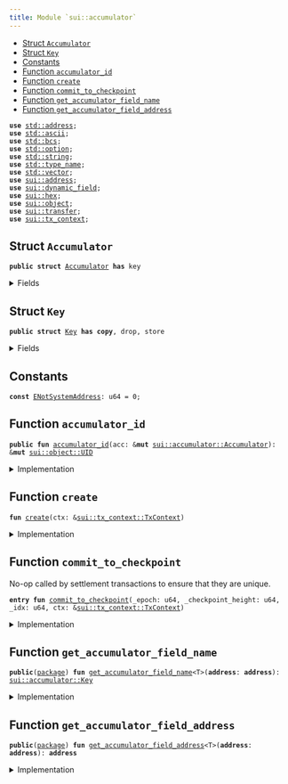 ```yaml
---
title: Module `sui::accumulator`
---
```




-  [Struct `Accumulator`](#sui_accumulator_Accumulator)
-  [Struct `Key`](#sui_accumulator_Key)
-  [Constants](#@Constants_0)
-  [Function `accumulator_id`](#sui_accumulator_accumulator_id)
-  [Function `create`](#sui_accumulator_create)
-  [Function `commit_to_checkpoint`](#sui_accumulator_commit_to_checkpoint)
-  [Function `get_accumulator_field_name`](#sui_accumulator_get_accumulator_field_name)
-  [Function `get_accumulator_field_address`](#sui_accumulator_get_accumulator_field_address)


<pre><code><b>use</b> <a href="../std/address.md#std_address">std::address</a>;
<b>use</b> <a href="../std/ascii.md#std_ascii">std::ascii</a>;
<b>use</b> <a href="../std/bcs.md#std_bcs">std::bcs</a>;
<b>use</b> <a href="../std/option.md#std_option">std::option</a>;
<b>use</b> <a href="../std/string.md#std_string">std::string</a>;
<b>use</b> <a href="../std/type_name.md#std_type_name">std::type_name</a>;
<b>use</b> <a href="../std/vector.md#std_vector">std::vector</a>;
<b>use</b> <a href="../sui/address.md#sui_address">sui::address</a>;
<b>use</b> <a href="../sui/dynamic_field.md#sui_dynamic_field">sui::dynamic_field</a>;
<b>use</b> <a href="../sui/hex.md#sui_hex">sui::hex</a>;
<b>use</b> <a href="../sui/object.md#sui_object">sui::object</a>;
<b>use</b> <a href="../sui/transfer.md#sui_transfer">sui::transfer</a>;
<b>use</b> <a href="../sui/tx_context.md#sui_tx_context">sui::tx_context</a>;
</code></pre>



<a name="sui_accumulator_Accumulator"></a>

## Struct `Accumulator`



<pre><code><b>public</b> <b>struct</b> <a href="../sui/accumulator.md#sui_accumulator_Accumulator">Accumulator</a> <b>has</b> key
</code></pre>



<details>
<summary>Fields</summary>


<dl>
<dt>
<code>id: <a href="../sui/object.md#sui_object_UID">sui::object::UID</a></code>
</dt>
<dd>
</dd>
</dl>


</details>

<a name="sui_accumulator_Key"></a>

## Struct `Key`



<pre><code><b>public</b> <b>struct</b> <a href="../sui/accumulator.md#sui_accumulator_Key">Key</a> <b>has</b> <b>copy</b>, drop, store
</code></pre>



<details>
<summary>Fields</summary>


<dl>
<dt>
<code><b>address</b>: <b>address</b></code>
</dt>
<dd>
</dd>
<dt>
<code>ty: vector&lt;u8&gt;</code>
</dt>
<dd>
</dd>
</dl>


</details>

<a name="@Constants_0"></a>

## Constants


<a name="sui_accumulator_ENotSystemAddress"></a>



<pre><code><b>const</b> <a href="../sui/accumulator.md#sui_accumulator_ENotSystemAddress">ENotSystemAddress</a>: u64 = 0;
</code></pre>



<a name="sui_accumulator_accumulator_id"></a>

## Function `accumulator_id`



<pre><code><b>public</b> <b>fun</b> <a href="../sui/accumulator.md#sui_accumulator_accumulator_id">accumulator_id</a>(acc: &<b>mut</b> <a href="../sui/accumulator.md#sui_accumulator_Accumulator">sui::accumulator::Accumulator</a>): &<b>mut</b> <a href="../sui/object.md#sui_object_UID">sui::object::UID</a>
</code></pre>



<details>
<summary>Implementation</summary>


<pre><code><b>public</b> <b>fun</b> <a href="../sui/accumulator.md#sui_accumulator_accumulator_id">accumulator_id</a>(acc: &<b>mut</b> <a href="../sui/accumulator.md#sui_accumulator_Accumulator">Accumulator</a>): &<b>mut</b> UID {
    &<b>mut</b> acc.id
}
</code></pre>



</details>

<a name="sui_accumulator_create"></a>

## Function `create`



<pre><code><b>fun</b> <a href="../sui/accumulator.md#sui_accumulator_create">create</a>(ctx: &<a href="../sui/tx_context.md#sui_tx_context_TxContext">sui::tx_context::TxContext</a>)
</code></pre>



<details>
<summary>Implementation</summary>


<pre><code><b>fun</b> <a href="../sui/accumulator.md#sui_accumulator_create">create</a>(ctx: &TxContext) {
    <b>assert</b>!(ctx.sender() == @0x0, <a href="../sui/accumulator.md#sui_accumulator_ENotSystemAddress">ENotSystemAddress</a>);
    <a href="../sui/transfer.md#sui_transfer_share_object">transfer::share_object</a>(<a href="../sui/accumulator.md#sui_accumulator_Accumulator">Accumulator</a> {
        id: <a href="../sui/object.md#sui_object_sui_accumulator_root_object_id">object::sui_accumulator_root_object_id</a>(),
    })
}
</code></pre>



</details>

<a name="sui_accumulator_commit_to_checkpoint"></a>

## Function `commit_to_checkpoint`

No-op called by settlement transactions to ensure that they are unique.


<pre><code><b>entry</b> <b>fun</b> <a href="../sui/accumulator.md#sui_accumulator_commit_to_checkpoint">commit_to_checkpoint</a>(_epoch: u64, _checkpoint_height: u64, _idx: u64, ctx: &<a href="../sui/tx_context.md#sui_tx_context_TxContext">sui::tx_context::TxContext</a>)
</code></pre>



<details>
<summary>Implementation</summary>


<pre><code><b>entry</b> <b>fun</b> <a href="../sui/accumulator.md#sui_accumulator_commit_to_checkpoint">commit_to_checkpoint</a>(_epoch: u64, _checkpoint_height: u64, _idx: u64, ctx: &TxContext) {
    <b>assert</b>!(ctx.sender() == @0x0, <a href="../sui/accumulator.md#sui_accumulator_ENotSystemAddress">ENotSystemAddress</a>);
}
</code></pre>



</details>

<a name="sui_accumulator_get_accumulator_field_name"></a>

## Function `get_accumulator_field_name`



<pre><code><b>public</b>(<a href="../sui/package.md#sui_package">package</a>) <b>fun</b> <a href="../sui/accumulator.md#sui_accumulator_get_accumulator_field_name">get_accumulator_field_name</a>&lt;T&gt;(<b>address</b>: <b>address</b>): <a href="../sui/accumulator.md#sui_accumulator_Key">sui::accumulator::Key</a>
</code></pre>



<details>
<summary>Implementation</summary>


<pre><code><b>public</b>(<a href="../sui/package.md#sui_package">package</a>) <b>fun</b> <a href="../sui/accumulator.md#sui_accumulator_get_accumulator_field_name">get_accumulator_field_name</a>&lt;T&gt;(<b>address</b>: <b>address</b>): <a href="../sui/accumulator.md#sui_accumulator_Key">Key</a> {
    <b>let</b> ty = type_name::get_with_original_ids&lt;T&gt;().into_string().into_bytes();
    <a href="../sui/accumulator.md#sui_accumulator_Key">Key</a> { <b>address</b>, ty }
}
</code></pre>



</details>

<a name="sui_accumulator_get_accumulator_field_address"></a>

## Function `get_accumulator_field_address`



<pre><code><b>public</b>(<a href="../sui/package.md#sui_package">package</a>) <b>fun</b> <a href="../sui/accumulator.md#sui_accumulator_get_accumulator_field_address">get_accumulator_field_address</a>&lt;T&gt;(<b>address</b>: <b>address</b>): <b>address</b>
</code></pre>



<details>
<summary>Implementation</summary>


<pre><code><b>public</b>(<a href="../sui/package.md#sui_package">package</a>) <b>fun</b> <a href="../sui/accumulator.md#sui_accumulator_get_accumulator_field_address">get_accumulator_field_address</a>&lt;T&gt;(<b>address</b>: <b>address</b>): <b>address</b> {
    <b>let</b> key = <a href="../sui/accumulator.md#sui_accumulator_get_accumulator_field_name">get_accumulator_field_name</a>&lt;T&gt;(<b>address</b>);
    <a href="../sui/dynamic_field.md#sui_dynamic_field_hash_type_and_key">dynamic_field::hash_type_and_key</a>(sui_accumulator_root_address(), key)
}
</code></pre>



</details>
